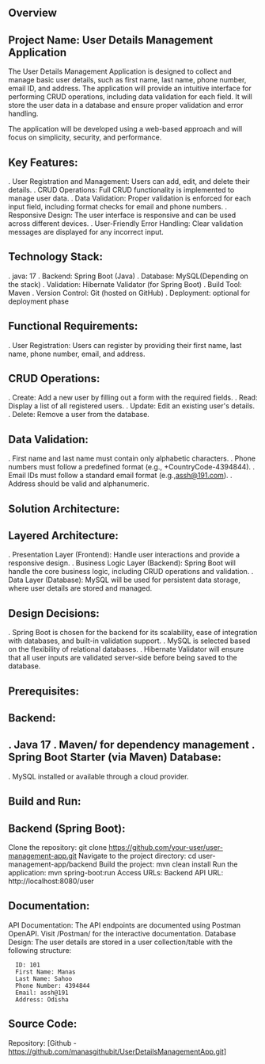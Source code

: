 Overview
--------
Project Name: User Details Management Application
-------------------------------------------------
The User Details Management Application is designed to collect and manage basic user details, such as first name, last name, phone number, email ID, and address. 
The application will provide an intuitive interface for performing CRUD operations, including data validation for each field. 
It will store the user data in a database and ensure proper validation and error handling.

The application will be developed using a web-based approach and will focus on simplicity, security, and performance.

Key Features:
-------------
. User Registration and Management: Users can add, edit, and delete their details. 
. CRUD Operations: Full CRUD functionality is implemented to manage user data. 
. Data Validation: Proper validation is enforced for each input field, including format checks for email and phone numbers. 
. Responsive Design: The user interface is responsive and can be used across different devices. 
. User-Friendly Error Handling: Clear validation messages are displayed for any incorrect input.

Technology Stack:
-----------------
. java: 17 
. Backend: Spring Boot (Java) 
. Database: MySQL(Depending on the stack) 
. Validation: Hibernate Validator (for Spring Boot) 
. Build Tool: Maven
. Version Control: Git (hosted on GitHub) 
. Deployment: optional for deployment phase

Functional Requirements:
------------------------
. User Registration: Users can register by providing their first name, last name, phone number, email, and address.

CRUD Operations:
----------------
. Create: Add a new user by filling out a form with the required fields. 
. Read: Display a list of all registered users. 
. Update: Edit an existing user's details. 
. Delete: Remove a user from the database.

Data Validation:
----------------
. First name and last name must contain only alphabetic characters. 
. Phone numbers must follow a predefined format (e.g., +CountryCode-4394844). 
. Email IDs must follow a standard email format (e.g.,assh@191.com). 
. Address should be valid and alphanumeric.

Solution Architecture:
----------------------
  Layered Architecture:
  ---------------------
  . Presentation Layer (Frontend): Handle user interactions and provide a responsive design.
  . Business Logic Layer (Backend): Spring Boot will handle the core business logic, including CRUD operations and validation.
  . Data Layer (Database): MySQL will be used for persistent data storage, where user details are stored and managed.
  
Design Decisions:
-----------------
. Spring Boot is chosen for the backend for its scalability, ease of integration with databases, and built-in validation support. 
. MySQL is selected based on the flexibility of relational databases. 
. Hibernate Validator will ensure that all user inputs are validated server-side before being saved to the database.

Prerequisites:
-------------
Backend:
--------
  . Java 17
  . Maven/ for dependency management
  . Spring Boot Starter (via Maven)
Database:
---------
   . MySQL installed or available through a cloud provider.
   
Build and Run:
--------------
Backend (Spring Boot):
----------------------
Clone the repository: git clone https://github.com/your-user/user-management-app.git
Navigate to the project directory: cd user-management-app/backend
Build the project: mvn clean install
Run the application: mvn spring-boot:run
Access URLs:
Backend API URL: http://localhost:8080/user

Documentation:
--------------
API Documentation: The API endpoints are documented using Postman OpenAPI. Visit /Postman/ for the interactive documentation. Database Design: The user details are stored in a user collection/table with the following structure:

      ID: 101
      First Name: Manas
      Last Name: Sahoo
      Phone Number: 4394844
      Email: assh@191
      Address: Odisha
Source Code:
------------
Repository: [Github - https://github.com/manasgithubit/UserDetailsManagementApp.git]
